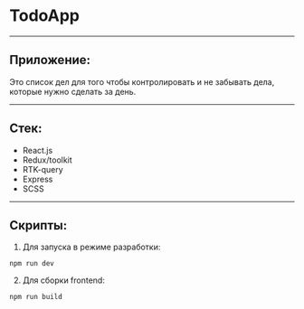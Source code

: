 # TodoApp

***
## Приложение:
Это список дел для того чтобы контролировать и не забывать дела, которые нужно сделать за день.
***
## Стек:
  - React.js
  - Redux/toolkit
  - RTK-query
  - Express
  - SCSS
***
## Скрипты:
1. Для запуска в режиме разработки:
```
npm run dev
```
2. Для сборки frontend:
```
npm run build
```
